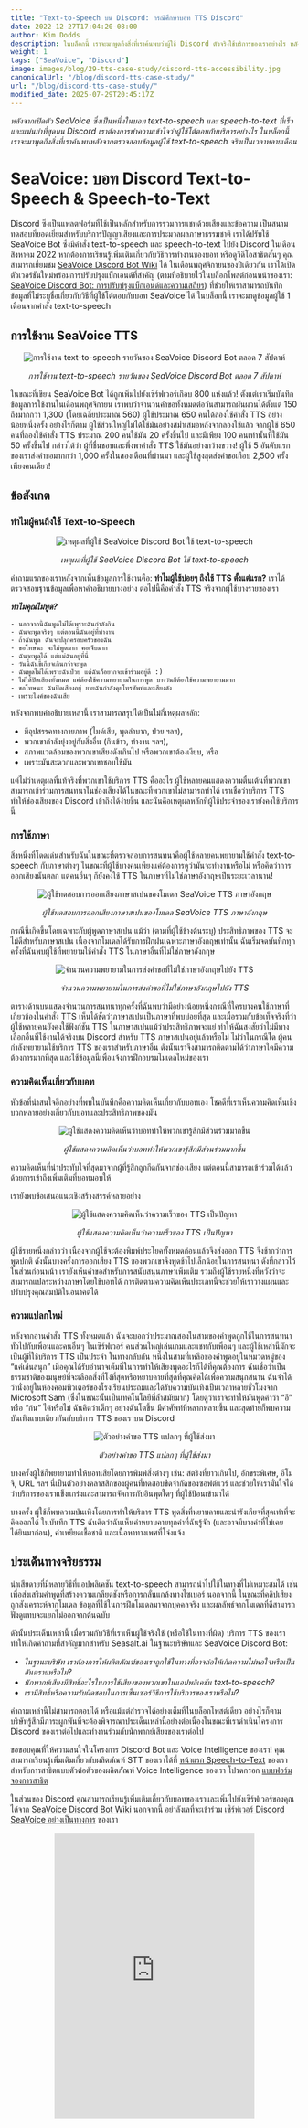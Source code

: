 ```yaml
---
title: "Text-to-Speech บน Discord: กรณีศึกษาบอท TTS Discord"
date: 2022-12-27T17:04:20-08:00
author: Kim Dodds
description: ในบล็อกนี้ เราจะมาพูดถึงสิ่งที่เราค้นพบว่าผู้ใช้ Discord ตัวจริงใช้บริการของเราอย่างไร หลังจากตรวจสอบข้อมูล text-to-speech ที่แท้จริงเป็นเวลาหลายเดือน
weight: 1
tags: ["SeaVoice", "Discord"]
image: images/blog/29-tts-case-study/discord-tts-accessibility.jpg
canonicalUrl: "/blog/discord-tts-case-study/"
url: "/blog/discord-tts-case-study/"
modified_date: 2025-07-29T20:45:17Z
---
```


*หลังจากเปิดตัว SeaVoice ซึ่งเป็นหนึ่งในบอท text-to-speech และ speech-to-text ที่เร็วและแม่นยำที่สุดบน Discord เราต้องการทำความเข้าใจว่าผู้ใช้โต้ตอบกับบริการอย่างไร ในบล็อกนี้ เราจะมาพูดถึงสิ่งที่เราค้นพบหลังจากตรวจสอบข้อมูลผู้ใช้ text-to-speech จริงเป็นเวลาหลายเดือน*

# SeaVoice: บอท Discord Text-to-Speech & Speech-to-Text

Discord ซึ่งเป็นแพลตฟอร์มที่ใช้เป็นหลักสำหรับการรวมการแชทด้วยเสียงและข้อความ เป็นสนามทดสอบที่ยอดเยี่ยมสำหรับบริการปัญญาเสียงและการประมวลผลภาษาธรรมชาติ
เราได้ปรับใช้ SeaVoice Bot ซึ่งมีคำสั่ง text-to-speech และ speech-to-text ไปยัง Discord ในเดือนสิงหาคม 2022
หากต้องการเรียนรู้เพิ่มเติมเกี่ยวกับวิธีการทำงานของบอท หรือดูวิดีโอสาธิตสั้นๆ คุณสามารถเยี่ยมชม [SeaVoice Discord Bot Wiki](https://wiki.seasalt.ai/seavoice/discord/6-community/) ได้
ในเดือนพฤศจิกายนของปีเดียวกัน เราได้เปิดตัวเวอร์ชันใหม่พร้อมการปรับปรุงแบ็กเอนด์ที่สำคัญ (ตามที่อธิบายไว้ในบล็อกโพสต์ก่อนหน้าของเรา: [SeaVoice Discord Bot: การปรับปรุงแบ็กเอนด์และความเสถียร](https://seasalt.ai/blog/27-seavoice-discord-backend-improvements/)) ที่ช่วยให้เราสามารถบันทึกข้อมูลที่ไม่ระบุชื่อเกี่ยวกับวิธีที่ผู้ใช้โต้ตอบกับบอท SeaVoice ได้
ในบล็อกนี้ เราจะมาดูข้อมูลผู้ใช้ 1 เดือนจากคำสั่ง text-to-speech

## การใช้งาน SeaVoice TTS

<center>
<img src="/images/blog/29-tts-case-study/discord-tts-usage.jpg" alt="การใช้งาน text-to-speech รายวันของ SeaVoice Discord Bot ตลอด 7 สัปดาห์"/>

*การใช้งาน text-to-speech รายวันของ SeaVoice Discord Bot ตลอด 7 สัปดาห์*
</center>

ในขณะที่เขียน SeaVoice Bot ได้ถูกเพิ่มไปยังเซิร์ฟเวอร์เกือบ 800 แห่งแล้ว!
ตั้งแต่เราเริ่มบันทึกข้อมูลการใช้งานในเดือนพฤศจิกายน เราพบว่าจำนวนคำขอทั้งหมดต่อวันสามารถผันผวนได้ตั้งแต่ 150 ถึงมากกว่า 1,300 (โดยเฉลี่ยประมาณ 560)
ผู้ใช้ประมาณ 650 คนได้ลองใช้คำสั่ง TTS อย่างน้อยหนึ่งครั้ง
อย่างไรก็ตาม ผู้ใช้ส่วนใหญ่ไม่ได้ใช้มันอย่างสม่ำเสมอหลังจากลองใช้แล้ว
จากผู้ใช้ 650 คนที่ลองใช้คำสั่ง TTS ประมาณ 200 คนใช้มัน 20 ครั้งขึ้นไป และมีเพียง 100 คนเท่านั้นที่ใช้มัน 50 ครั้งขึ้นไป
กล่าวได้ว่า ผู้ที่ชื่นชอบและพึ่งพาคำสั่ง TTS ใช้มันอย่างกว้างขวาง!
ผู้ใช้ 5 อันดับแรกของเราส่งคำขอมากกว่า 1,000 ครั้งในสองเดือนที่ผ่านมา และผู้ใช้สูงสุดส่งคำขอเกือบ 2,500 ครั้งเพียงคนเดียว!

## ข้อสังเกต

### ทำไมผู้คนถึงใช้ Text-to-Speech

<center>
<img src="/images/blog/29-tts-case-study/why-mute-on-discord.jpg" alt="เหตุผลที่ผู้ใช้ SeaVoice Discord Bot ใช้ text-to-speech"/>

*เหตุผลที่ผู้ใช้ SeaVoice Discord Bot ใช้ text-to-speech*
</center>

คำถามแรกของเราหลังจากเห็นข้อมูลการใช้งานคือ: **ทำไมผู้ใช้บ่อยๆ ถึงใช้ TTS ตั้งแต่แรก?**
เราได้ตรวจสอบฐานข้อมูลเพื่อหาคำอธิบายบางอย่าง
ต่อไปนี้คือคำสั่ง TTS จริงจากผู้ใช้บางรายของเรา

__*ทำไมคุณไม่พูด?*__

    - นอกจากนี้ฉันพูดไม่ได้เพราะฉันกำลังกิน
    - ฉันจะพูดจริงๆ แต่ตอนนี้ฉันอยู่ที่ทำงาน
    - ถ้าฉันพูด ฉันจะปลุกครอบครัวของฉัน
    - ขอโทษนะ จะไม่พูดมาก คอเจ็บมาก
    - ฉันจะพูดได้ แต่แม่ฉันอยู่ที่นี่
    - วันนี้ฉันขี้เกียจเกินกว่าจะพูด
    - ฉันพูดไม่ได้เพราะฉันป่วย แต่ฉันก็อยากจะเข้าร่วมอยู่ดี :)
    - ไม่ได้ปิดเสียงทั้งหมด แค่ต้องใช้ความพยายามในการพูด บางวันก็ต้องใช้ความพยายามมาก
    - ขอโทษนะ ฉันปิดเสียงอยู่ ยายฉันกำลังคุยโทรศัพท์และเสียงดัง
    - เพราะไมค์ของฉันเสีย

หลังจากพบคำอธิบายเหล่านี้ เราสามารถสรุปได้เป็นไม่กี่เหตุผลหลัก:
- มีอุปสรรคทางกายภาพ (ไมค์เสีย, พูดลำบาก, ป่วย ฯลฯ),
- พวกเขากำลังยุ่งอยู่กับสิ่งอื่น (กินข้าว, ทำงาน ฯลฯ),
- สภาพแวดล้อมของพวกเขาเสียงดังเกินไป หรือพวกเขาต้องเงียบ, หรือ
- เพราะมันสะดวกและพวกเขาชอบใช้มัน

แต่ไม่ว่าเหตุผลที่แท้จริงที่พวกเขาใช้บริการ TTS คืออะไร ผู้ใช้หลายคนแสดงความตื่นเต้นที่พวกเขาสามารถเข้าร่วมการสนทนาในช่องเสียงได้ในขณะที่พวกเขาไม่สามารถทำได้
เราเชื่อว่าบริการ TTS ทำให้ช่องเสียงของ Discord เข้าถึงได้ง่ายขึ้น และนั่นคือเหตุผลหลักที่ผู้ใช้ประจำของเรายังคงใช้บริการนี้

### การใช้ภาษา

สิ่งหนึ่งที่โดดเด่นสำหรับฉันในขณะที่ตรวจสอบการสนทนาคือผู้ใช้หลายคนพยายามใช้คำสั่ง text-to-speech กับภาษาต่างๆ
ในขณะที่ผู้ใช้บางคนเพียงแค่ต้องการดูว่ามันจะทำงานหรือไม่ หรือคิดว่าการออกเสียงนั้นตลก แต่คนอื่นๆ ก็ยังคงใช้ TTS ในภาษาที่ไม่ใช่ภาษาอังกฤษเป็นระยะเวลานาน!

<center>
<img src="/images/blog/29-tts-case-study/discord-spanish-tts-test.png" alt="ผู้ใช้ทดสอบการออกเสียงภาษาสเปนของโมเดล SeaVoice TTS ภาษาอังกฤษ"/>

*ผู้ใช้ทดสอบการออกเสียงภาษาสเปนของโมเดล SeaVoice TTS ภาษาอังกฤษ*
</center>

กรณีนี้เกิดขึ้นโดยเฉพาะกับผู้พูดภาษาสเปน แม้ว่า (ตามที่ผู้ใช้ข้างต้นระบุ) ประสิทธิภาพของ TTS จะไม่ดีสำหรับภาษาสเปน เนื่องจากโมเดลได้รับการฝึกฝนเฉพาะภาษาอังกฤษเท่านั้น
ฉันเริ่มจดบันทึกทุกครั้งที่ฉันพบผู้ใช้ที่พยายามใช้คำสั่ง TTS ในภาษาอื่นที่ไม่ใช่ภาษาอังกฤษ

<center>
<img src="/images/blog/29-tts-case-study/discord-non-english-tts.jpg" alt="จำนวนความพยายามในการส่งคำขอที่ไม่ใช่ภาษาอังกฤษไปยัง TTS"/>

*จำนวนความพยายามในการส่งคำขอที่ไม่ใช่ภาษาอังกฤษไปยัง TTS*
</center>

ตารางด้านบนแสดงจำนวนการสนทนาทุกครั้งที่ฉันพบว่ามีอย่างน้อยหนึ่งกรณีที่ใครบางคนใช้ภาษาที่เกี่ยวข้องในคำสั่ง TTS
เห็นได้ชัดว่าภาษาสเปนเป็นภาษาที่พบบ่อยที่สุด และเมื่อรวมกับข้อเท็จจริงที่ว่าผู้ใช้หลายคนยังคงใช้ฟังก์ชัน TTS ในภาษาสเปนแม้ว่าประสิทธิภาพจะแย่ ทำให้ฉันสงสัยว่าไม่มีทางเลือกอื่นที่ใช้งานได้จริงบน Discord สำหรับ TTS ภาษาสเปนอยู่แล้วหรือไม่
ไม่ว่าในกรณีใด ผู้คนกำลังพยายามใช้บริการ TTS ของเราสำหรับภาษาอื่น ดังนั้นเราจึงสามารถติดตามได้ว่าภาษาใดมีความต้องการมากที่สุด และใช้ข้อมูลนี้เพื่อแจ้งการฝึกอบรมโมเดลใหม่ของเรา

### ความคิดเห็นเกี่ยวกับบอท

หัวข้อที่น่าสนใจอีกอย่างที่พบในบันทึกคือความคิดเห็นเกี่ยวกับบอทเอง
โชคดีที่เราเห็นความคิดเห็นเชิงบวกหลายอย่างเกี่ยวกับบอทและประสิทธิภาพของมัน

<center>
<img src="/images/blog/29-tts-case-study/discord-tts-inclusive-accessibility-user-comment.png" alt="ผู้ใช้แสดงความคิดเห็นว่าบอททำให้พวกเขารู้สึกมีส่วนร่วมมากขึ้น"/>

*ผู้ใช้แสดงความคิดเห็นว่าบอททำให้พวกเขารู้สึกมีส่วนร่วมมากขึ้น*
</center>

ความคิดเห็นที่น่าประทับใจที่สุดมาจากผู้ที่รู้สึกถูกกีดกันจากช่องเสียง แต่ตอนนี้สามารถเข้าร่วมได้แล้วด้วยการเข้าถึงเพิ่มเติมที่บอทมอบให้

เรายังพบข้อเสนอแนะเชิงสร้างสรรค์หลายอย่าง

<center>
<img src="/images/blog/29-tts-case-study/discord-tts-speed.png" alt="ผู้ใช้แสดงความคิดเห็นว่าความเร็วของ TTS เป็นปัญหา"/>

*ผู้ใช้แสดงความคิดเห็นว่าความเร็วของ TTS เป็นปัญหา*
</center>

ผู้ใช้รายหนึ่งกล่าวว่า เนื่องจากผู้ใช้จะต้องพิมพ์ประโยคทั้งหมดก่อนแล้วจึงส่งออก TTS จึงช้ากว่าการพูดปกติ ดังนั้นบางครั้งการออกเสียง TTS ของพวกเขาจึงพูดช้าไปเล็กน้อยในการสนทนา
ดังที่กล่าวไว้ในส่วนก่อนหน้า เรายังเห็นคำขอสำหรับการสนับสนุนภาษาเพิ่มเติม รวมถึงผู้ใช้รายหนึ่งที่หวังว่าจะสามารถแปลระหว่างภาษาโดยใช้บอทได้
การติดตามความคิดเห็นประเภทนี้จะช่วยให้เราวางแผนและปรับปรุงคุณสมบัติในอนาคตได้

### ความแปลกใหม่

หลังจากอ่านคำสั่ง TTS ทั้งหมดแล้ว ฉันจะบอกว่าประมาณสองในสามของคำพูดถูกใช้ในการสนทนาทั่วไปกับเพื่อนและคนอื่นๆ ในเซิร์ฟเวอร์
คนส่วนใหญ่เล่นเกมและแชทกับเพื่อนๆ และผู้ใช้เหล่านี้มักจะเป็นผู้ที่ใช้บริการ TTS เป็นประจำ
ในทางกลับกัน หนึ่งในสามที่เหลือของคำพูดอยู่ในหมวดหมู่ของ “แค่เล่นสนุก”
เมื่อคุณได้รับอำนาจเต็มที่ในการทำให้เสียงพูดอะไรก็ได้ที่คุณต้องการ ฉันเชื่อว่าเป็นธรรมชาติของมนุษย์ที่จะเลือกสิ่งที่โง่ที่สุดหรือหยาบคายที่สุดที่คุณคิดได้เพื่อความสนุกสนาน
ฉันจำได้ว่านั่งอยู่ในห้องคอมพิวเตอร์ของโรงเรียนประถมและได้รับความบันเทิงเป็นเวลาหลายชั่วโมงจาก Microsoft Sam (ซึ่งในขณะนั้นเป็นเทคโนโลยีที่ล้ำสมัยมาก) โดยดูว่าเราจะทำให้มันพูดคำว่า “อึ” หรือ “ก้น” ได้หรือไม่
ฉันคิดว่าเด็กๆ อย่างฉันโตขึ้น มีคำศัพท์ที่หลากหลายขึ้น และสุดท้ายก็พบความบันเทิงแบบเดียวกันกับบริการ TTS ของเราบน Discord

<center>
<img src="/images/blog/29-tts-case-study/discord-tts-stress-test.png" alt="ตัวอย่างคำขอ TTS แปลกๆ ที่ผู้ใช้ส่งมา"/>

*ตัวอย่างคำขอ TTS แปลกๆ ที่ผู้ใช้ส่งมา*
</center>

บางครั้งผู้ใช้ก็พยายามทำให้บอทเสียโดยการพิมพ์สิ่งต่างๆ เช่น: สตริงที่ยาวเกินไป, อักขระพิเศษ, อีโมจิ, URL ฯลฯ
นี่เป็นตัวอย่างคลาสสิกของผู้คนที่ทดสอบขีดจำกัดของซอฟต์แวร์ และช่วยให้เรามั่นใจได้ว่าบริการของเราแข็งแกร่งและสามารถจัดการกับอินพุตใดๆ ที่ผู้ใช้ป้อนเข้ามาได้

บางครั้ง ผู้ใช้ก็พบความบันเทิงโดยการทำให้บริการ TTS พูดสิ่งที่หยาบคายและน่ารังเกียจที่สุดเท่าที่จะคิดออกได้
ในบันทึก TTS ฉันคิดว่าฉันเห็นคำหยาบคายทุกคำที่ฉันรู้จัก (และอาจมีบางคำที่ไม่เคยได้ยินมาก่อน), คำเหยียดเชื้อชาติ และเนื้อหาทางเพศที่โจ่งแจ้ง

## ประเด็นทางจริยธรรม

น่าเสียดายที่มีหลายวิธีที่แอปพลิเคชัน text-to-speech สามารถนำไปใช้ในทางที่ไม่เหมาะสมได้ เช่น เพื่อส่งเสริมคำพูดที่สร้างความเกลียดชังหรือการกลั่นแกล้งทางไซเบอร์
นอกจากนี้ ในขณะที่คลิปเสียงถูกสังเคราะห์จากโมเดล ข้อมูลที่ใช้ในการฝึกโมเดลมาจากบุคคลจริง และผลลัพธ์จากโมเดลที่ดีสามารถฟังดูแทบจะแยกไม่ออกจากต้นฉบับ

ดังนั้นประเด็นเหล่านี้ เมื่อรวมกับวิธีที่เราเห็นผู้ใช้จริงใช้ (หรือใช้ในทางที่ผิด) บริการ TTS ของเรา ทำให้เกิดคำถามที่สำคัญมากสำหรับ Seasalt.ai ในฐานะบริษัทและ SeaVoice Discord Bot:

- *ในฐานะบริษัท เราต้องการให้ผลิตภัณฑ์ของเราถูกใช้ในทางที่อาจก่อให้เกิดความไม่พอใจหรือเป็นอันตรายหรือไม่?*
- *นักพากย์เสียงมีสิทธิ์อะไรในการใช้เสียงของพวกเขาในแอปพลิเคชัน text-to-speech?*
- *เรามีสิทธิ์หรือความรับผิดชอบในการเซ็นเซอร์วิธีการใช้บริการของเราหรือไม่?*

คำถามเหล่านี้ไม่สามารถตอบได้ หรือแม้แต่สำรวจได้อย่างเต็มที่ในบล็อกโพสต์เดียว
อย่างไรก็ตาม บริษัทรู้สึกมีภาระผูกพันที่จะต้องพิจารณาประเด็นเหล่านี้อย่างต่อเนื่องในขณะที่เราดำเนินโครงการ Discord ของเราต่อไปและทำงานร่วมกับนักพากย์เสียงของเราต่อไป

ขอขอบคุณที่ให้ความสนใจในโครงการ Discord Bot และ Voice Intelligence ของเรา! คุณสามารถเรียนรู้เพิ่มเติมเกี่ยวกับผลิตภัณฑ์ STT ของเราได้ที่ [หน้าแรก Speech-to-Text](https://suite.seasalt.ai/tts) ของเรา สำหรับการสาธิตแบบตัวต่อตัวของผลิตภัณฑ์ Voice Intelligence ของเรา โปรดกรอก [แบบฟอร์มจองการสาธิต](https://meetings.hubspot.com/seasalt-ai/seasalt-meeting)

ในส่วนของ Discord คุณสามารถเรียนรู้เพิ่มเติมเกี่ยวกับบอทของเราและเพิ่มไปยังเซิร์ฟเวอร์ของคุณได้จาก [SeaVoice Discord Bot Wiki](https://wiki.seasalt.ai/seavoice/discord/6-community/) นอกจากนี้ อย่าลังเลที่จะเข้าร่วม [เซิร์ฟเวอร์ Discord SeaVoice อย่างเป็นทางการ](https://discord.gg/dfAYfwBQ) ของเรา

<center>
<iframe src="https://discordapp.com/widget?id=919037515514654721&theme=dark" width="350" height="500" allowtransparency="true" frameborder="0" sandbox="allow-popups allow-popups-to-escape-sandbox allow-same-origin allow-scripts"></iframe>
</center>

